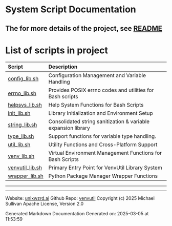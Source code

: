 # System Script Documentation

## The for more details of the project, see [README](/README.md)

# List of scripts in project

| Script | Description |
|:--|:--|
| [config_lib.sh](bin/shinclude/config_lib_sh.md) | Configuration Management and Variable Handling |
| [errno_lib.sh](bin/shinclude/errno_lib_sh.md) | Provides POSIX errno codes and utilities for Bash scripts |
| [helpsys_lib.sh](bin/shinclude/helpsys_lib_sh.md) | Help System Functions for Bash Scripts |
| [init_lib.sh](bin/shinclude/init_lib_sh.md) | Library Initialization and Environment Setup |
| [string_lib.sh](bin/shinclude/string_lib_sh.md) | Consolidated string sanitization & variable expansion library |
| [type_lib.sh](bin/shinclude/type_lib_sh.md) | Support functions for variable type handling. |
| [util_lib.sh](bin/shinclude/util_lib_sh.md) | Utility Functions and Cross-Platform Support |
| [venv_lib.sh](bin/shinclude/venv_lib_sh.md) | Virtual Environment Management Functions for Bash Scripts |
| [venvutil_lib.sh](bin/shinclude/venvutil_lib_sh.md) | Primary Entry Point for VenvUtil Library System |
| [wrapper_lib.sh](bin/shinclude/wrapper_lib_sh.md) | Python Package Manager Wrapper Functions |

---

---

Website: [unixwzrd.ai](https://unixwzrd.ai)
Github Repo: [venvutil](https://github.com/unixwzrd/venvutil)
Copyright (c) 2025 Michael Sullivan
Apache License, Version 2.0

Generated Markdown Documentation
Generated on: 2025-03-05 at 11:53:59
